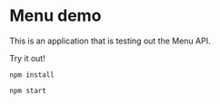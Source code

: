 # Menu demo

This is an application that is testing out the Menu API.

Try it out!

`npm install`

`npm start`